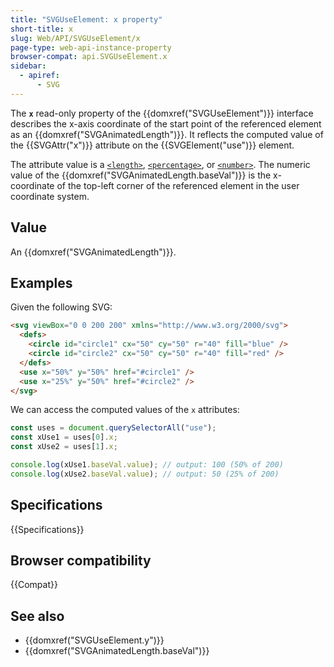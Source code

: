 ```yaml
---
title: "SVGUseElement: x property"
short-title: x
slug: Web/API/SVGUseElement/x
page-type: web-api-instance-property
browser-compat: api.SVGUseElement.x
sidebar:
  - apiref:
      - SVG
---
```


The **`x`** read-only property of the {{domxref("SVGUseElement")}} interface describes the x-axis coordinate of the start point of the referenced element as an {{domxref("SVGAnimatedLength")}}. It reflects the computed value of the {{SVGAttr("x")}} attribute on the {{SVGElement("use")}} element.

The attribute value is a [`<length>`](/en-US/docs/Web/SVG/Guides/Content_type#length), [`<percentage>`](/en-US/docs/Web/SVG/Guides/Content_type#percentage), or [`<number>`](/en-US/docs/Web/SVG/Guides/Content_type#number). The numeric value of the {{domxref("SVGAnimatedLength.baseVal")}} is the x-coordinate of the top-left corner of the referenced element in the user coordinate system.

## Value

An {{domxref("SVGAnimatedLength")}}.

## Examples

Given the following SVG:

```html
<svg viewBox="0 0 200 200" xmlns="http://www.w3.org/2000/svg">
  <defs>
    <circle id="circle1" cx="50" cy="50" r="40" fill="blue" />
    <circle id="circle2" cx="50" cy="50" r="40" fill="red" />
  </defs>
  <use x="50%" y="50%" href="#circle1" />
  <use x="25%" y="50%" href="#circle2" />
</svg>
```

We can access the computed values of the `x` attributes:

```js
const uses = document.querySelectorAll("use");
const xUse1 = uses[0].x;
const xUse2 = uses[1].x;

console.log(xUse1.baseVal.value); // output: 100 (50% of 200)
console.log(xUse2.baseVal.value); // output: 50 (25% of 200)
```

## Specifications

{{Specifications}}

## Browser compatibility

{{Compat}}

## See also

- {{domxref("SVGUseElement.y")}}
- {{domxref("SVGAnimatedLength.baseVal")}}

